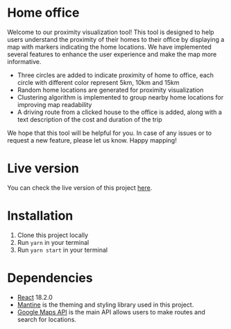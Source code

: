 # Home office

Welcome to our proximity visualization tool! This tool is designed to help users understand the proximity of their homes to their office by displaying a map with markers indicating the home locations. We have implemented several features to enhance the user experience and make the map more informative.

- Three circles are added to indicate proximity of home to office, each circle with different color represent 5km, 10km and 15km
- Random home locations are generated for proximity visualization
- Clustering algorithm is implemented to group nearby home locations for improving map readability
- A driving route from a clicked house to the office is added, along with a text description of the cost and duration of the trip

We hope that this tool will be helpful for you. In case of any issues or to request a new feature, please let us know. Happy mapping!

# Live version

You can check the live version of this project [here](https://hamid-home-office.netlify.app/).

# Installation

1. Clone this project locally
2. Run `yarn` in your terminal
3. Run `yarn start` in your terminal

# Dependencies

- [React](https://reactjs.org/) 18.2.0
- [Mantine](https://mantine.dev/) is the theming and styling library used in this project.
- [Google Maps API](https://developers.google.com/maps/) is the main API allows users to make routes and search for locations.
